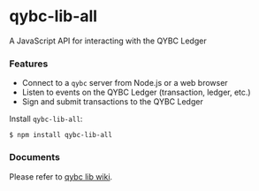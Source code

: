 # qybc-lib-all

A JavaScript API for interacting with the QYBC Ledger


### Features

+ Connect to a `qybc` server from Node.js or a web browser
+ Listen to events on the QYBC Ledger (transaction, ledger, etc.)
+ Sign and submit transactions to the QYBC Ledger


Install `qybc-lib-all`:
```
$ npm install qybc-lib-all
```

### Documents

Please refer to [qybc lib wiki](https://github.com/qybcchain/call-lib/wiki).

